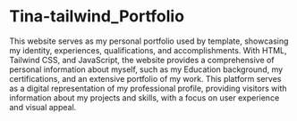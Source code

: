 # Tina-tailwind_Portfolio

This website serves as my personal portfolio used by template, showcasing my identity, experiences, qualifications, and accomplishments. With HTML, Tailwind CSS, and JavaScript, the website provides a comprehensive of personal information about myself, such as my Education background, my certifications, and an extensive portfolio of my work. This platform serves as a digital representation of my professional profile, providing visitors with information about my projects and skills, with a focus on user experience and visual appeal.
